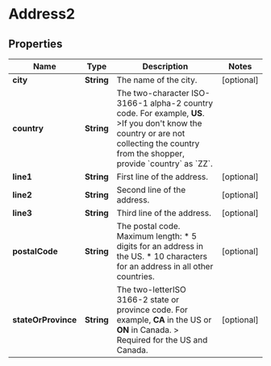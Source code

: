 

# Address2


## Properties

| Name | Type | Description | Notes |
|------------ | ------------- | ------------- | -------------|
|**city** | **String** | The name of the city. |  [optional] |
|**country** | **String** | The two-character ISO-3166-1 alpha-2 country code. For example, **US**. &gt;If you don&#39;t know the country or are not collecting the country from the shopper, provide &#x60;country&#x60; as &#x60;ZZ&#x60;. |  |
|**line1** | **String** | First line of the address. |  [optional] |
|**line2** | **String** | Second line of the address. |  [optional] |
|**line3** | **String** | Third line of the address. |  [optional] |
|**postalCode** | **String** | The postal code. Maximum length: * 5 digits for an address in the US. * 10 characters for an address in all other countries. |  [optional] |
|**stateOrProvince** | **String** | The two-letterISO 3166-2 state or province code. For example, **CA** in the US or **ON** in Canada. &gt; Required for the US and Canada. |  [optional] |



